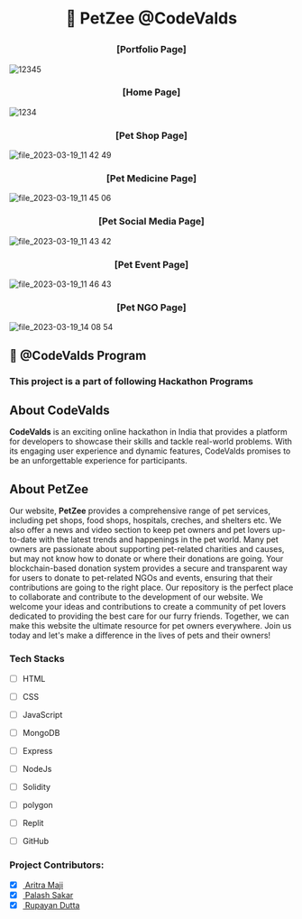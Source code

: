 # <p align = "center"> 📌 PetZee @CodeValds </p>


### <p align = "center"> [Portfolio Page] </p>
![12345](https://user-images.githubusercontent.com/102848153/226182277-09b95b72-b55d-40c2-a241-7bcc91772e8e.jpg)

### <p align = "center"> [Home Page] </p>
![1234](https://user-images.githubusercontent.com/102848153/226175675-9b2d046a-b57c-44df-a417-a382d8ae043c.jpg)

### <p align = "center"> [Pet Shop Page] </p>
![file_2023-03-19_11 42 49](https://user-images.githubusercontent.com/102848153/226175352-679cddc8-c1ab-4f6b-9762-620ec99a89cc.png)

### <p align = "center"> [Pet Medicine Page] </p>
![file_2023-03-19_11 45 06](https://user-images.githubusercontent.com/102848153/226175332-b7c68034-aa27-41cb-80a8-f97b12f75c8b.png)

### <p align = "center"> [Pet Social Media Page] </p>
![file_2023-03-19_11 43 42](https://user-images.githubusercontent.com/102848153/226175335-3ff460f1-0d3b-4f91-b91b-2f1bfac623c9.png)

### <p align = "center"> [Pet Event Page] </p>
![file_2023-03-19_11 46 43](https://user-images.githubusercontent.com/102848153/226175235-8e5f4ccf-d7fd-4844-b5c0-e98c93e83aa4.png)

### <p align = "center"> [Pet NGO Page] </p>
![file_2023-03-19_14 08 54](https://user-images.githubusercontent.com/102848153/226183647-69114fae-3a3b-4594-94bd-7813d2c078ad.png)


 ## 📌 @CodeValds Program

 ### This project is a part of following Hackathon Programs

 

##  About CodeValds
<b>CodeValds</b> is an exciting online hackathon in India that provides a platform for developers to showcase their skills and tackle real-world problems. With its engaging user experience and dynamic features, CodeValds promises to be an unforgettable experience for participants.


##  About PetZee
Our website, <b>PetZee</b> provides a comprehensive range of pet services, including pet shops, food shops, hospitals, creches, and shelters etc. We also offer a news and video section to keep pet owners and pet lovers up-to-date with the latest trends and happenings in the pet world. Many pet owners are passionate about supporting pet-related charities and causes, but may not know how to donate or where their donations are going. Your blockchain-based donation system provides a secure and transparent way for users to donate to pet-related NGOs and events, ensuring that their contributions are going to the right place. Our repository is the perfect place to collaborate and contribute to the development of our website. We welcome your ideas and contributions to create a community of pet lovers dedicated to providing the best care for our furry friends. Together, we can make this website the ultimate resource for pet owners everywhere. Join us today and let's make a difference in the lives of pets and their owners!


### Tech Stacks
- [ ] HTML
- [ ] CSS
- [ ] JavaScript
- [ ] MongoDB
- [ ] Express
- [ ] NodeJs
- [ ] Solidity
- [ ] polygon
- [ ] Replit
- [ ] GitHub


### Project Contributors:
- [x] <a href="https://github.com/Pikselas"> Aritra Maji </a>
- [x] <a href="https://github.com/Codepalx"> Palash Sakar </a>
- [x] <a href="https://github.com/Rupayan20"> Rupayan Dutta </a>
